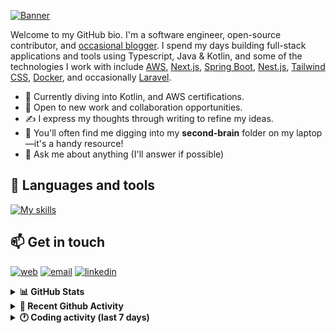 [![Banner](https://raw.githubusercontent.com/wilfriedago/wilfriedago/main/assets/1.png)][website]

Welcome to my GitHub bio. I'm a software engineer, open-source contributor, and [occasional blogger][blog]. I spend my days building full-stack applications and tools using Typescript, Java & Kotlin, and some of the technologies I work with include [AWS](https://aws.amazon.com/fr/), [Next.js](https://nextjs.org/), [Spring Boot](https://spring.io/projects/spring-boot), [Nest.js](https://nestjs.com/), [Tailwind CSS](https://github.com/tailwindlabs/tailwindcss), [Docker](https://www.docker.com/), and occasionally [Laravel](https://laravel.com/).

- 🔭 Currently diving into Kotlin, and AWS certifications.
- 👯 Open to new work and collaboration opportunities.
- ✍️ I express my thoughts through writing to refine my ideas.
- 🧠 You'll often find me digging into my **second-brain** folder on my laptop—it's a handy resource!
- 💬 Ask me about anything (I'll answer if possible)

## 🎨 Languages and tools

[![My skills](https://skillicons.dev/icons?i=typescript,js,nodejs,nest,java,kotlin,spring,python,fastapi,django,aws,docker,vscode,idea,tailwind&perline=15)](https://wilfriedago.dev/about#skills)

## 📫 Get in touch
[![web](https://img.shields.io/badge/WEBSITE-12100E?logo=google-earth&color=282A36)][website]
[![email](https://img.shields.io/badge/MAIL-12100E?logo=mailgun&color=282A36)][mail]
[![linkedin](https://img.shields.io/badge/LINKEDIN-12100E?logo=linkedin&color=282A36)][linkedin]


<details>
  <summary><b>📊 GitHub Stats</b></summary>
	<br/>
	<p align="left">
		<img width="49.5%" src="https://github-readme-stats.vercel.app/api?username=wilfriedago&show_icons=true&count_private=true&title_color=10b981&icon_color=10b981&theme=react&hide_border=true" />
		<img width="49.5%" src="https://streak-stats.demolab.com/?user=wilfriedago&hide_border=true&theme=react&ring=10b981&fire=fff&currStreakNum=fff&sideLabels=10b981&currStreakLabel=10b981&sideNums=fff" />
	</p>
</details>

<details>
  <summary><b>📅 Recent Github Activity</b></summary>
	<br>

<!--RECENT_ACTIVITY:last_update-->
Last Updated: Saturday, February 15th, 2025, 4:18:00 AM
<!--RECENT_ACTIVITY:last_update_end-->

<!--RECENT_ACTIVITY:start-->
1. ⭐ Starred [timescale/timescaledb](https://github.com/timescale/timescaledb)<br>
2. ⭐ Starred [apiwatja/20250209-css-minification-issue](https://github.com/apiwatja/20250209-css-minification-issue)<br>
3. ⬆️ Pushed 1 commit(s) to [wilfriedago/dotfiles](https://github.com/wilfriedago/dotfiles)<br>
4. ⭐ Starred [timlrx/contentlayer2](https://github.com/timlrx/contentlayer2)<br>
5. 🔱 Forked [wilfriedago/deep-research](https://github.com/wilfriedago/deep-research) from [dzhng/deep-research](https://github.com/dzhng/deep-research)<br>
<!--RECENT_ACTIVITY:end-->
</details>

<details>
  <summary><b>🕐 Coding activity (last 7 days)</b></summary>
	<br>

<!--START_SECTION:waka-->

```python
Total Time: 42 hrs 19 mins

Java            14 hrs 35 mins  ████████▒░░░░░░░░░░░░░░░░   33.87 %
TypeScript      13 hrs 53 mins  ████████░░░░░░░░░░░░░░░░░   32.25 %
JavaScript      2 hrs 6 mins    █▒░░░░░░░░░░░░░░░░░░░░░░░   04.89 %
XML             1 hr 36 mins    █░░░░░░░░░░░░░░░░░░░░░░░░   03.74 %
CSS             1 hr 4 mins     ▓░░░░░░░░░░░░░░░░░░░░░░░░   02.51 %
SQL             59 mins         ▓░░░░░░░░░░░░░░░░░░░░░░░░   02.30 %
Other           45 mins         ▒░░░░░░░░░░░░░░░░░░░░░░░░   01.77 %
```

<!--END_SECTION:waka-->
</details>

[website]: https://wilfriedago.dev
[linkedin]: https://linkedin.com/in/wilfriedago
[blog]: https://wilfriedago.dev/blog
[mail]: mailto:me@wilfriedago.dev
